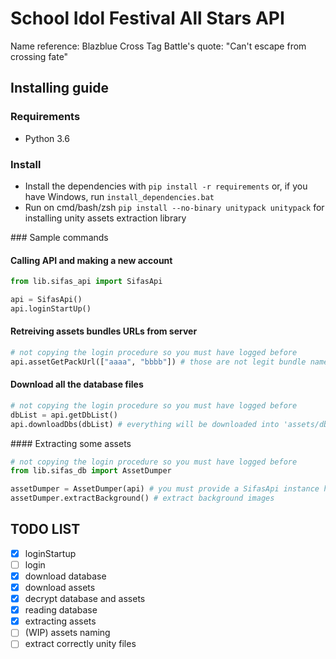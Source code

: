 # School Idol Festival All Stars API

Name reference: Blazblue Cross Tag Battle's quote: "Can't escape from crossing fate"

## Installing guide

### Requirements

* Python 3.6

### Install

* Install the dependencies with `pip install -r requirements` or, if you have Windows, run `install_dependencies.bat`
* Run on cmd/bash/zsh `pip install --no-binary unitypack unitypack` for installing unity assets extraction library


### Sample commands

#### Calling API and making a new account

```python
from lib.sifas_api import SifasApi

api = SifasApi()
api.loginStartUp()
```

#### Retreiving assets bundles URLs from server

```python
# not copying the login procedure so you must have logged before
api.assetGetPackUrl(["aaaa", "bbbb"]) # those are not legit bundle names
```

#### Download all the database files
```python
# not copying the login procedure so you must have logged before
dbList = api.getDbList()
api.downloadDbs(dbList) # everything will be downloaded into 'assets/db'
```

#### Extracting some assets
```python
# not copying the login procedure so you must have logged before
from lib.sifas_db import AssetDumper

assetDumper = AssetDumper(api) # you must provide a SifasApi instance here. You can provide None but expect errors since it can't reach server for downloading the necessary files
assetDumper.extractBackground() # extract background images
```

## TODO LIST

- [X] loginStartup
- [ ] login
- [X] download database
- [X] download assets
- [X] decrypt database and assets
- [X] reading database
- [X] extracting assets
- [ ] (WIP) assets naming
- [ ] extract correctly unity files